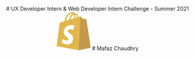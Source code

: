 <p align="center">
# UX Developer Intern & Web Developer Intern Challenge - Summer 2021 
<img width="89.8px" height="102.4px" src="./public/shopify-logo.png" />
# Mafaz Chaudhry 
</p>
